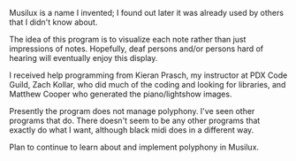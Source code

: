 Musilux is a name I invented; I found out later it was already used by others
that I didn't know about.

The idea of this program is to visualize each note rather than just
impressions of notes. Hopefully, deaf persons and/or persons hard of
hearing will eventually enjoy this display.

I received help programming from Kieran Prasch, my instructor at PDX Code
Guild, Zach Kollar, who did much of the coding and looking for libraries,
and Matthew Cooper who generated the piano/lightshow images.

Presently the program does not manage polyphony. I've seen other programs
that do. There doesn't seem to be any other programs that exactly do what
I want, although black midi does in a different way.

Plan to continue to learn about and implement polyphony in Musilux.



